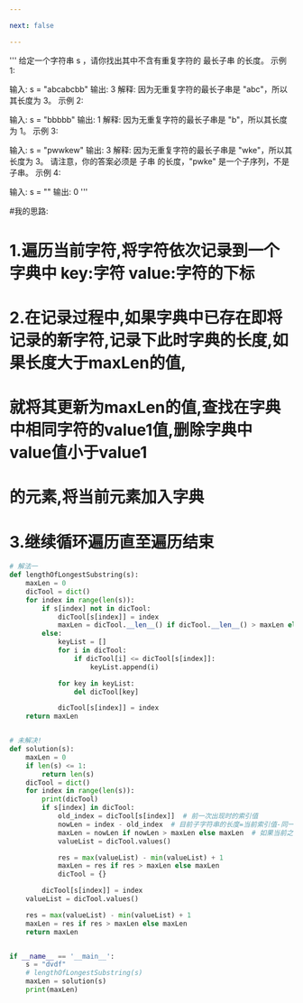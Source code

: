 ```yaml
---

next: false

---
```




<BlogInfo id="1355" title="最长子字符串" author="白日梦想猿" pv=0 read_times=0 pre_cost_time="67" category="leetcode100题" tag_list="['leetcode', '              算法']" create_time="2021.09.09 17:07:37.495315" update_time="2021.09.09 17:08:12" />


'''
给定一个字符串 s ，请你找出其中不含有重复字符的 最长子串 的长度。
示例 1:

输入: s = "abcabcbb"
输出: 3
解释: 因为无重复字符的最长子串是 "abc"，所以其长度为 3。
示例 2:

输入: s = "bbbbb"
输出: 1
解释: 因为无重复字符的最长子串是 "b"，所以其长度为 1。
示例 3:

输入: s = "pwwkew"
输出: 3
解释: 因为无重复字符的最长子串是 "wke"，所以其长度为 3。
     请注意，你的答案必须是 子串 的长度，"pwke" 是一个子序列，不是子串。
示例 4:

输入: s = ""
输出: 0
'''


#我的思路:
# 1.遍历当前字符,将字符依次记录到一个字典中 key:字符 value:字符的下标

# 2.在记录过程中,如果字典中已存在即将记录的新字符,记录下此时字典的长度,如果长度大于maxLen的值,
# 就将其更新为maxLen的值,查找在字典中相同字符的value1值,删除字典中value值小于value1
# 的元素,将当前元素加入字典

# 3.继续循环遍历直至遍历结束

```python
# 解法一
def lengthOfLongestSubstring(s):
    maxLen = 0
    dicTool = dict()
    for index in range(len(s)):
        if s[index] not in dicTool:
            dicTool[s[index]] = index
            maxLen = dicTool.__len__() if dicTool.__len__() > maxLen else maxLen
        else:
            keyList = []
            for i in dicTool:
                if dicTool[i] <= dicTool[s[index]]:
                    keyList.append(i)

            for key in keyList:
                del dicTool[key]

            dicTool[s[index]] = index
    return maxLen


# 未解决!
def solution(s):
    maxLen = 0
    if len(s) <= 1:
        return len(s)
    dicTool = dict()
    for index in range(len(s)):
        print(dicTool)
        if s[index] in dicTool:
            old_index = dicTool[s[index]]  # 前一次出现时的索引值
            nowLen = index - old_index  # 目前子字符串的长度=当前索引值-同一字符前一次出现的索引值
            maxLen = nowLen if nowLen > maxLen else maxLen  # 如果当前之字符串的长度大于maxLen就更新为maxLen的值
            valueList = dicTool.values()

            res = max(valueList) - min(valueList) + 1
            maxLen = res if res > maxLen else maxLen
            dicTool = {}

        dicTool[s[index]] = index
    valueList = dicTool.values()

    res = max(valueList) - min(valueList) + 1
    maxLen = res if res > maxLen else maxLen
    return maxLen


if __name__ == '__main__':
    s = "dvdf"
    # lengthOfLongestSubstring(s)
    maxLen = solution(s)
    print(maxLen)
```




<ActionBox />
